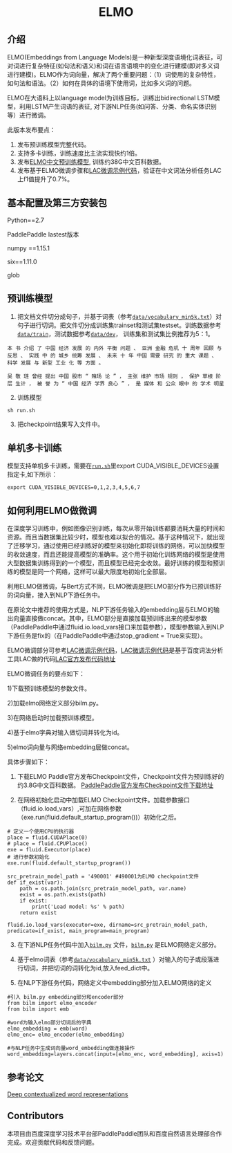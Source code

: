<h1 align="center">ELMO</h1>

## 介绍

ELMO(Embeddings from Language Models)是一种新型深度语境化词表征，可对词进行复杂特征(如句法和语义)和词在语言语境中的变化进行建模(即对多义词进行建模)。ELMO作为词向量，解决了两个重要问题：（1）词使用的复杂特性，如句法和语法。（2）如何在具体的语境下使用词，比如多义词的问题。

ELMO在大语料上以language model为训练目标，训练出bidirectional LSTM模型，利用LSTM产生词语的表征, 对下游NLP任务(如问答、分类、命名实体识别等）进行微调。

此版本发布要点：
1. 发布预训练模型完整代码。
2. 支持多卡训练，训练速度比主流实现快约1倍。
3. 发布[ELMO中文预训练模型](https://dureader.gz.bcebos.com/elmo/baike_elmo_checkpoint.tar.gz),
训练约38G中文百科数据。
4. 发布基于ELMO微调步骤和[LAC微调示例代码](finetune)，验证在中文词法分析任务LAC上f1值提升了0.7%。


## 基本配置及第三方安装包

Python==2.7

PaddlePaddle lastest版本

numpy ==1.15.1

six==1.11.0

glob


## 预训练模型

1. 把文档文件切分成句子，并基于词表（参考[`data/vocabulary_min5k.txt`](data/vocabulary_min5k.txt)）对句子进行切词。把文件切分成训练集trainset和测试集testset。训练数据参考[`data/train`](data/train)，测试数据参考[`data/dev`](data/dev)，
训练集和测试集比例推荐为5：1。

```
本 书 介绍 了 中国 经济 发展 的 内外 平衡 问题 、 亚洲 金融 危机 十 周年 回顾 与 反思 、 实践 中 的 城乡 统筹 发展 、 未来 十 年 中国 需要 研究 的 重大 课题 、 科学 发展 与 新型 工业 化 等 方面 。
```
```
吴 敬 琏 曾经 提出 中国 股市 “ 赌场 论 ” ， 主张 维护 市场 规则 ， 保护 草根 阶层 生计 ， 被 誉 为 “ 中国 经济 学界 良心 ” ， 是 媒体 和 公众 眼中 的 学术 明星 
```

2. 训练模型

```shell
sh run.sh
```

3. 把checkpoint结果写入文件中。


## 单机多卡训练

模型支持单机多卡训练，需要在[`run.sh`](run.sh)里export CUDA_VISIBLE_DEVICES设置指定卡,如下所示：
```shell
export CUDA_VISIBLE_DEVICES=0,1,2,3,4,5,6,7
```

## 如何利用ELMO做微调

   在深度学习训练中，例如图像识别训练，每次从零开始训练都要消耗大量的时间和资源。而且当数据集比较少时，模型也难以拟合的情况。基于这种情况下，就出现了迁移学习，通过使用已经训练好的模型来初始化即将训练的网络，可以加快模型的收敛速度，而且还能提高模型的准确率。这个用于初始化训练网络的模型是使用大型数据集训练得到的一个模型，而且模型已经完全收敛。最好训练的模型和预训练的模型是同一个网络，这样可以最大限度地初始化全部层。
   
   利用ELMO做微调，与Bert方式不同，ELMO微调是把ELMO部分作为已预训练好的词向量，接入到NLP下游任务中。
   
   在原论文中推荐的使用方式是，NLP下游任务输入的embedding层与ELMO的输出向量直接做concat。其中，ELMO部分是直接加载预训练出来的模型参数（PaddlePaddle中通过fluid.io.load_vars接口来加载参数），模型参数输入到NLP下游任务是fix的（在PaddlePaddle中通过stop_gradient = True来实现）。
   
   ELMO微调部分可参考[LAC微调示例代码](finetune)，[LAC微调示例代码](/finetune)是基于百度词法分析工具LAC做的代码[LAC官方发布代码地址](https://github.com/baidu/lac/tree/a4eb73b2fb64d8aab8499a1184edf4fc386f8268)

ELMO微调任务的要点如下：

1)下载预训练模型的参数文件。

2)加载elmo网络定义部分bilm.py。

3)在网络启动时加载预训练模型。

4)基于elmo字典对输入做切词并转化为id。

5)elmo词向量与网络embedding层做concat。

具体步骤如下：
1. 下载ELMO Paddle官方发布Checkpoint文件，Checkpoint文件为预训练好的约3.8G中文百科数据。
[PaddlePaddle官方发布Checkpoint文件下载地址](https://dureader.gz.bcebos.com/elmo/baike_elmo_checkpoint.tar.gz)

2. 在网络初始化启动中加载ELMO Checkpoint文件。加载参数接口（fluid.io.load_vars）,可加在网络参数（exe.run(fluid.default_startup_program())）初始化之后。

```shell
# 定义一个使用CPU的执行器
place = fluid.CUDAPlace(0)
# place = fluid.CPUPlace()
exe = fluid.Executor(place)
# 进行参数初始化
exe.run(fluid.default_startup_program())

```

```shell
src_pretrain_model_path = '490001' #490001为ELMO checkpoint文件
def if_exist(var):
    path = os.path.join(src_pretrain_model_path, var.name)
    exist = os.path.exists(path)
    if exist:
        print('Load model: %s' % path)
    return exist

fluid.io.load_vars(executor=exe, dirname=src_pretrain_model_path, predicate=if_exist, main_program=main_program) 
```

3. 在下游NLP任务代码中加入[`bilm.py`](bilm.py) 文件，[`bilm.py`](bilm.py) 是ELMO网络定义部分。

4. 基于elmo词表（参考[`data/vocabulary_min5k.txt`](data/vocabulary_min5k.txt) ）对输入的句子或段落进行切词，并把切词的词转化为id,放入feed_dict中。

5. 在NLP下游任务代码，网络定义中embedding部分加入ELMO网络的定义

```shell
#引入 bilm.py embedding部分和encoder部分
from bilm import elmo_encoder
from bilm import emb

#word为输入elmo部分切词后的字典
elmo_embedding = emb(word)
elmo_enc= elmo_encoder(elmo_embedding)

#与NLP任务中生成词向量word_embedding做连接操作
word_embedding=layers.concat(input=[elmo_enc, word_embedding], axis=1)

```

## 参考论文
[Deep contextualized word representations](https://arxiv.org/abs/1802.05365)


## Contributors
本项目由百度深度学习技术平台部PaddlePaddle团队和百度自然语言处理部合作完成。欢迎贡献代码和反馈问题。
